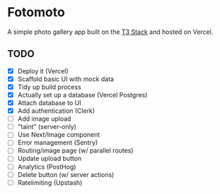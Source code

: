 # Fotomoto

A simple photo gallery app built on the [T3 Stack](https://create.t3.gg) and hosted on Vercel.

## TODO

- [x] Deploy it (Vercel)
- [x] Scaffold basic UI with mock data
- [x] Tidy up build process
- [x] Actually set up a database (Vercel Postgres)
- [x] Attach database to UI
- [x] Add authentication (Clerk)
- [ ] Add image upload
- [ ] "taint" (server-only)
- [ ] Use Next/Image component
- [ ] Error management (Sentry)
- [ ] Routing/image page (w/ parallel routes)
- [ ] Update upload button
- [ ] Analytics (PostHog)
- [ ] Delete button (w/ server actions)
- [ ] Ratelimiting (Upstash)
